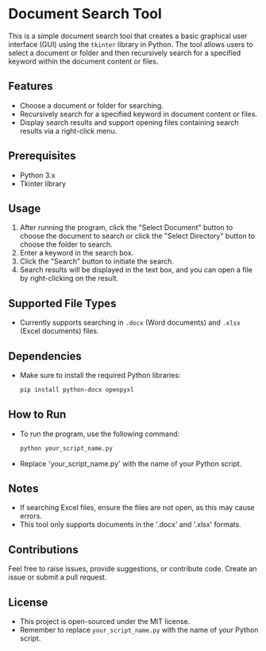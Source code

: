 # Document Search Tool

This is a simple document search tool that creates a basic graphical user interface (GUI) using the `tkinter` library in Python. The tool allows users to select a document or folder and then recursively search for a specified keyword within the document content or files.

## Features

- Choose a document or folder for searching.
- Recursively search for a specified keyword in document content or files.
- Display search results and support opening files containing search results via a right-click menu.

## Prerequisites

- Python 3.x
- Tkinter library

## Usage

1. After running the program, click the "Select Document" button to choose the document to search or click the "Select Directory" button to choose the folder to search.
2. Enter a keyword in the search box.
3. Click the "Search" button to initiate the search.
4. Search results will be displayed in the text box, and you can open a file by right-clicking on the result.

## Supported File Types

- Currently supports searching in `.docx` (Word documents) and `.xlsx` (Excel documents) files.

## Dependencies

- Make sure to install the required Python libraries:
  ```bash
  pip install python-docx openpyxl
  
## How to Run

- To run the program, use the following command:
  ```bash
  python your_script_name.py
- Replace 'your_script_name.py' with the name of your Python script.

## Notes

- If searching Excel files, ensure the files are not open, as this may cause errors.
- This tool only supports documents in the '.docx' and '.xlsx' formats.

## Contributions
Feel free to raise issues, provide suggestions, or contribute code. Create an issue or submit a pull request.

## License
- This project is open-sourced under the MIT license.
- Remember to replace `your_script_name.py` with the name of your Python script.

  
